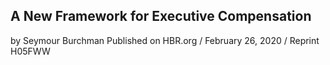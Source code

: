 ## A New Framework for Executive Compensation

by Seymour Burchman Published on HBR.org / February 26, 2020 / Reprint H05FWW